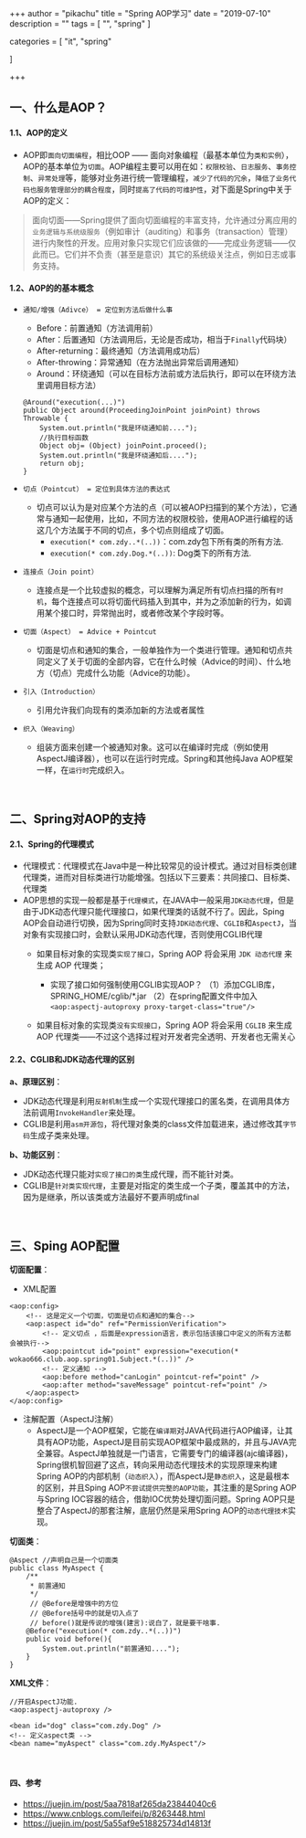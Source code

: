 +++
author = "pikachu"
title = "Spring AOP学习"
date = "2019-07-10"
description = ""
tags = [
	"",
    "spring"
]

categories = [
    "it", "spring"

]

+++


## 一、什么是AOP？

#### 1.1、AOP的定义

- AOP即`面向切面编程`，相比OOP —— 面向对象编程（最基本单位为`类和实例`），AOP的基本单位为`切面`。AOP编程主要可以用在如：`权限校验`、`日志服务`、`事务控制`、`异常处理`等，能够对业务进行统一管理编程，`减少了代码的冗余`，`降低了业务代码也服务管理部分的耦合程度`，同时`提高了代码的可维护性`，对下面是Spring中关于AOP的定义：

> 面向切面——Spring提供了面向切面编程的丰富支持，允许通过分离应用的`业务逻辑与系统级服务`（例如审计（auditing）和事务（transaction）管理）进行内聚性的开发。应用对象只实现它们应该做的——完成业务逻辑——仅此而已。它们并不负责（甚至是意识）其它的系统级关注点，例如日志或事务支持。


#### 1.2、AOP的的基本概念

- `通知/增强（Adivce） = 定位到方法后做什么事`
    - Before：前置通知（方法调用前）
    - After：后置通知（方法调用后，无论是否成功，相当于`Finally`代码块）
    - After-returning：最终通知（方法调用成功后）
    - After-throwing：异常通知（在方法抛出异常后调用通知）
    - Around：环绕通知（可以在目标方法前或方法后执行，即可以在环绕方法里调用目标方法）
    ```
    @Around("execution(...)")
    public Object around(ProceedingJoinPoint joinPoint) throws Throwable {
        System.out.println("我是环绕通知前....");
        //执行目标函数
        Object obj= (Object) joinPoint.proceed();
        System.out.println("我是环绕通知后....");
        return obj;
    }
    
    ```
- `切点（Pointcut） = 定位到具体方法的表达式`
    - 切点可以认为是对应某个方法的点（可以被AOP扫描到的某个方法），它通常与通知一起使用，比如，不同方法的权限校验，使用AOP进行编程的话这几个方法属于不同的切点，多个切点则组成了切面。
        - `execution(* com.zdy..*(..))`：com.zdy包下所有类的所有方法.
        - `execution(* com.zdy.Dog.*(..))`: Dog类下的所有方法.
    
- `连接点（Join point）`
    - 连接点是一个比较虚拟的概念，可以理解为满足所有切点扫描的所有`时机`，每个连接点可以将切面代码插入到其中，并为之添加新的行为，如调用某个接口时，异常抛出时，或者修改某个字段时等。
- `切面（Aspect） = Advice + Pointcut`
    - 切面是切点和通知的集合，一般单独作为一个类进行管理。通知和切点共同定义了关于切面的全部内容，它在什么时候（Advice的时间）、什么地方（切点）完成什么功能（Advice的功能）。
- `引入（Introduction）`
    - 引用允许我们向现有的类添加新的方法或者属性
- `织入（Weaving）`
    - 组装方面来创建一个被通知对象。这可以在编译时完成（例如使用AspectJ编译器），也可以在运行时完成。Spring和其他纯Java AOP框架一样，在`运行时`完成织入。

&nbsp;
&nbsp;


## 二、Spring对AOP的支持

#### 2.1、Spring的代理模式

- 代理模式：代理模式在Java中是一种比较常见的设计模式。通过对目标类创建代理类，进而对目标类进行功能增强。包括以下三要素：共同接口、目标类、代理类
- AOP思想的实现一般都是基于`代理模式`，在JAVA中一般采用`JDK动态代理`，但是由于JDK动态代理只能代理接口，如果代理类的话就不行了。因此，Sping AOP会自动进行切换，因为Spring同时支持`JDK动态代理`、`CGLIB`和`AspectJ`，当对象有实现接口时，会默认采用JDK动态代理，否则使用CGLIB代理
    - 如果目标对象的实现类`实现了接口`，Spring AOP 将会采用 `JDK 动态代理` 来生成 AOP 代理类；
        - 实现了接口如何强制使用CGLIB实现AOP？
         （1）添加CGLIB库，SPRING_HOME/cglib/*.jar
          （2）在spring配置文件中加入`<aop:aspectj-autoproxy proxy-target-class="true"/>`
    
    - 如果目标对象的实现类`没有实现接口`，Spring AOP 将会采用 `CGLIB` 来生成 AOP 代理类——不过这个选择过程对开发者完全透明、开发者也无需关心


#### 2.2、CGLIB和JDK动态代理的区别

**a、原理区别**：

- JDK动态代理是利用`反射机制`生成一个实现代理接口的匿名类，在调用具体方法前调用`InvokeHandler`来处理。
- CGLIB是利用`asm开源包`，将代理对象类的class文件加载进来，通过修改其`字节码`生成子类来处理。

**b、功能区别**：

- JDK动态代理只能对`实现了接口的类`生成代理，而不能针对类。
- CGLIB是`针对类实现代理`，主要是对指定的类生成一个子类，覆盖其中的方法，因为是继承，所以该类或方法最好不要声明成final 

&nbsp;
&nbsp;

## 三、Sping AOP配置

**切面配置**：

- XML配置
```
<aop:config>
    <!-- 这是定义一个切面，切面是切点和通知的集合-->
    <aop:aspect id="do" ref="PermissionVerification">
    	<!-- 定义切点 ，后面是expression语言，表示包括该接口中定义的所有方法都会被执行-->
        <aop:pointcut id="point" expression="execution(* wokao666.club.aop.spring01.Subject.*(..))" />
        <!-- 定义通知 -->
        <aop:before method="canLogin" pointcut-ref="point" />
        <aop:after method="saveMessage" pointcut-ref="point" />
    </aop:aspect>
</aop:config>

```

- 注解配置（AspectJ注解）
    - AspectJ是一个AOP框架，它能在`编译期`对JAVA代码进行AOP编译，让其具有AOP功能，AspectJ是目前实现AOP框架中最成熟的，并且与JAVA完全兼容。AspectJ单独就是一门语言，它需要专门的编译器(ajc编译器)，Spring很机智回避了这点，转向采用动态代理技术的实现原理来构建Spring AOP的内部机制（`动态织入`），而AspectJ是`静态织入`，这是最根本的区别，并且Sping AOP`不尝试提供完整的AOP功能`，其注重的是Spring AOP与Spring IOC容器的结合，借助IOC优势处理切面问题。Spring AOP只是整合了AspectJ的那套注解，底层仍然是采用Spring AOP的`动态代理技术`实现。

**切面类**：
```
@Aspect //声明自己是一个切面类
public class MyAspect {
    /**
     * 前置通知
     */
     // @Before是增强中的方位
     // @Before括号中的就是切入点了
     // before()就是传说的增强(建言):说白了，就是要干啥事.
    @Before("execution(* com.zdy..*(..))")
    public void before(){
        System.out.println("前置通知....");
    }
}
```
**XML文件**：
```
//开启AspectJ功能.
<aop:aspectj-autoproxy />

<bean id="dog" class="com.zdy.Dog" />
<!-- 定义aspect类 -->
<bean name="myAspect" class="com.zdy.MyAspect"/>
```

&nbsp;
&nbsp;


#### 四、参考
- https://juejin.im/post/5aa7818af265da23844040c6
- https://www.cnblogs.com/leifei/p/8263448.html
- https://juejin.im/post/5a55af9e518825734d14813f